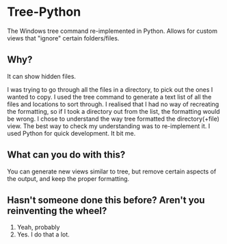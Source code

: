 # Tree-Python
The Windows tree command re-implemented in Python. Allows for custom views that "ignore" certain folders/files.

## Why?
It can show hidden files.

I was trying to go through all the files in a directory, to pick out the ones I wanted to copy. I used the tree command to generate a text list of all the files and locations to sort through. I realised that I had no way of recreating the formatting, so if I took a directory out from the list, the formatting would be wrong. I chose to understand the way tree formatted the directory(+file) view. The best way to check my understanding was to re-implement it. I used Python for quick development. It bit me.

## What can you do with this?
You can generate new views similar to tree, but remove certain aspects of the output, and keep the proper formatting.

## Hasn't someone done this before? Aren't you reinventing the wheel?
1) Yeah, probably
2) Yes. I do that a lot.
